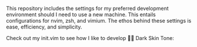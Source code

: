 This repository includes the settings for my preferred development environment should I need
to use a new machine. This entails configurations for nvim, zsh, and vimium. The
ethos behind these settings is ease, efficiency, and simplicity.

Check out my init.vim to see how I like to develop :technologist: Dark Skin Tone:
